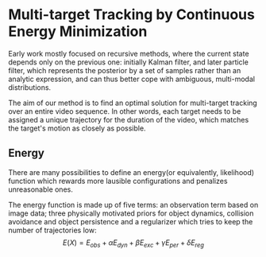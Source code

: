 #	Multi-target Tracking by Continuous Energy Minimization

Early work mostly focused on recursive methods, where the current state depends only on the previous one: initially Kalman filter, and later particle filter, which represents the posterior by a set of samples rather than an analytic expression, and can thus better cope with ambiguous, multi-modal distributions.

The aim of our method is to find an optimal solution for multi-target tracking over an entire video sequence. In other words, each target needs to be assigned a unique trajectory for the duration of the video, which matches the target's motion as closely as possible. 



## Energy

There are many possibilities to define an energy(or equivalently, likelihood) function which rewards more lausible configurations and penalizes unreasonable ones.

The energy function is made up of five terms: an observation term based on image data; three physically motivated priors for object dynamics,   collision avoidance and object persistence and a regularizer which tries to keep the number of trajectories low:
$$
E(X) = E_{obs} + \alpha E_{dyn} + \beta E_{exc} + \gamma E_{per} + \delta E_{reg}
$$




​		
​	
​	
​		
​			
​				
​					


​			
​		
​	
